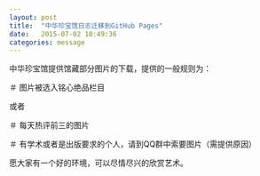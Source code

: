 ```yaml
---
layout: post
title:  "中华珍宝馆日志迁移到GitHub Pages"
date:   2015-07-02 10:49:36
categories: message
---
```


中华珍宝馆提供馆藏部分图片的下载，提供的一般规则为：

＃ 图片被选入铭心绝品栏目

或者

＃ 每天热评前三的图片

＃ 有学术或者是出版要求的个人，请到QQ群中索要图片（需提供原因）

愿大家有一个好的环境，可以尽情尽兴的欣赏艺术。


